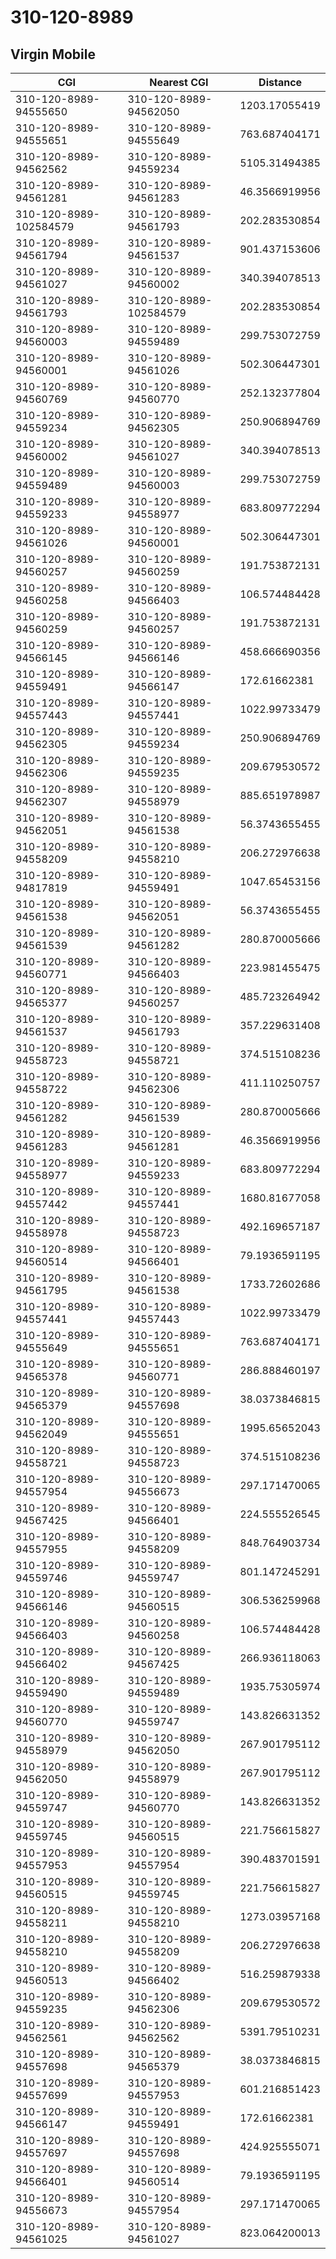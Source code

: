 # 310-120-8989
## Virgin Mobile


| CGI | Nearest CGI | Distance |
|-----|-------------|----------|
| 310-120-8989-94555650 | 310-120-8989-94562050 | 1203.17055419 |
| 310-120-8989-94555651 | 310-120-8989-94555649 | 763.687404171 |
| 310-120-8989-94562562 | 310-120-8989-94559234 | 5105.31494385 |
| 310-120-8989-94561281 | 310-120-8989-94561283 | 46.3566919956 |
| 310-120-8989-102584579 | 310-120-8989-94561793 | 202.283530854 |
| 310-120-8989-94561794 | 310-120-8989-94561537 | 901.437153606 |
| 310-120-8989-94561027 | 310-120-8989-94560002 | 340.394078513 |
| 310-120-8989-94561793 | 310-120-8989-102584579 | 202.283530854 |
| 310-120-8989-94560003 | 310-120-8989-94559489 | 299.753072759 |
| 310-120-8989-94560001 | 310-120-8989-94561026 | 502.306447301 |
| 310-120-8989-94560769 | 310-120-8989-94560770 | 252.132377804 |
| 310-120-8989-94559234 | 310-120-8989-94562305 | 250.906894769 |
| 310-120-8989-94560002 | 310-120-8989-94561027 | 340.394078513 |
| 310-120-8989-94559489 | 310-120-8989-94560003 | 299.753072759 |
| 310-120-8989-94559233 | 310-120-8989-94558977 | 683.809772294 |
| 310-120-8989-94561026 | 310-120-8989-94560001 | 502.306447301 |
| 310-120-8989-94560257 | 310-120-8989-94560259 | 191.753872131 |
| 310-120-8989-94560258 | 310-120-8989-94566403 | 106.574484428 |
| 310-120-8989-94560259 | 310-120-8989-94560257 | 191.753872131 |
| 310-120-8989-94566145 | 310-120-8989-94566146 | 458.666690356 |
| 310-120-8989-94559491 | 310-120-8989-94566147 | 172.61662381 |
| 310-120-8989-94557443 | 310-120-8989-94557441 | 1022.99733479 |
| 310-120-8989-94562305 | 310-120-8989-94559234 | 250.906894769 |
| 310-120-8989-94562306 | 310-120-8989-94559235 | 209.679530572 |
| 310-120-8989-94562307 | 310-120-8989-94558979 | 885.651978987 |
| 310-120-8989-94562051 | 310-120-8989-94561538 | 56.3743655455 |
| 310-120-8989-94558209 | 310-120-8989-94558210 | 206.272976638 |
| 310-120-8989-94817819 | 310-120-8989-94559491 | 1047.65453156 |
| 310-120-8989-94561538 | 310-120-8989-94562051 | 56.3743655455 |
| 310-120-8989-94561539 | 310-120-8989-94561282 | 280.870005666 |
| 310-120-8989-94560771 | 310-120-8989-94566403 | 223.981455475 |
| 310-120-8989-94565377 | 310-120-8989-94560257 | 485.723264942 |
| 310-120-8989-94561537 | 310-120-8989-94561793 | 357.229631408 |
| 310-120-8989-94558723 | 310-120-8989-94558721 | 374.515108236 |
| 310-120-8989-94558722 | 310-120-8989-94562306 | 411.110250757 |
| 310-120-8989-94561282 | 310-120-8989-94561539 | 280.870005666 |
| 310-120-8989-94561283 | 310-120-8989-94561281 | 46.3566919956 |
| 310-120-8989-94558977 | 310-120-8989-94559233 | 683.809772294 |
| 310-120-8989-94557442 | 310-120-8989-94557441 | 1680.81677058 |
| 310-120-8989-94558978 | 310-120-8989-94558723 | 492.169657187 |
| 310-120-8989-94560514 | 310-120-8989-94566401 | 79.1936591195 |
| 310-120-8989-94561795 | 310-120-8989-94561538 | 1733.72602686 |
| 310-120-8989-94557441 | 310-120-8989-94557443 | 1022.99733479 |
| 310-120-8989-94555649 | 310-120-8989-94555651 | 763.687404171 |
| 310-120-8989-94565378 | 310-120-8989-94560771 | 286.888460197 |
| 310-120-8989-94565379 | 310-120-8989-94557698 | 38.0373846815 |
| 310-120-8989-94562049 | 310-120-8989-94555651 | 1995.65652043 |
| 310-120-8989-94558721 | 310-120-8989-94558723 | 374.515108236 |
| 310-120-8989-94557954 | 310-120-8989-94556673 | 297.171470065 |
| 310-120-8989-94567425 | 310-120-8989-94566401 | 224.555526545 |
| 310-120-8989-94557955 | 310-120-8989-94558209 | 848.764903734 |
| 310-120-8989-94559746 | 310-120-8989-94559747 | 801.147245291 |
| 310-120-8989-94566146 | 310-120-8989-94560515 | 306.536259968 |
| 310-120-8989-94566403 | 310-120-8989-94560258 | 106.574484428 |
| 310-120-8989-94566402 | 310-120-8989-94567425 | 266.936118063 |
| 310-120-8989-94559490 | 310-120-8989-94559489 | 1935.75305974 |
| 310-120-8989-94560770 | 310-120-8989-94559747 | 143.826631352 |
| 310-120-8989-94558979 | 310-120-8989-94562050 | 267.901795112 |
| 310-120-8989-94562050 | 310-120-8989-94558979 | 267.901795112 |
| 310-120-8989-94559747 | 310-120-8989-94560770 | 143.826631352 |
| 310-120-8989-94559745 | 310-120-8989-94560515 | 221.756615827 |
| 310-120-8989-94557953 | 310-120-8989-94557954 | 390.483701591 |
| 310-120-8989-94560515 | 310-120-8989-94559745 | 221.756615827 |
| 310-120-8989-94558211 | 310-120-8989-94558210 | 1273.03957168 |
| 310-120-8989-94558210 | 310-120-8989-94558209 | 206.272976638 |
| 310-120-8989-94560513 | 310-120-8989-94566402 | 516.259879338 |
| 310-120-8989-94559235 | 310-120-8989-94562306 | 209.679530572 |
| 310-120-8989-94562561 | 310-120-8989-94562562 | 5391.79510231 |
| 310-120-8989-94557698 | 310-120-8989-94565379 | 38.0373846815 |
| 310-120-8989-94557699 | 310-120-8989-94557953 | 601.216851423 |
| 310-120-8989-94566147 | 310-120-8989-94559491 | 172.61662381 |
| 310-120-8989-94557697 | 310-120-8989-94557698 | 424.925555071 |
| 310-120-8989-94566401 | 310-120-8989-94560514 | 79.1936591195 |
| 310-120-8989-94556673 | 310-120-8989-94557954 | 297.171470065 |
| 310-120-8989-94561025 | 310-120-8989-94561027 | 823.064200013 |
